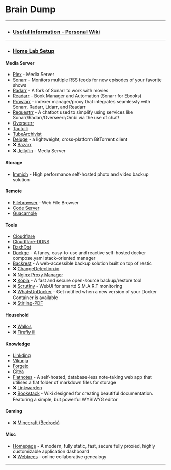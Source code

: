 #  Brain Dump
-----

- ### [Useful Information - Personal Wiki](https://forgejo.homems.net/paulo/useful-information)
-----

- ### [Home Lab Setup](https://forgejo.homems.net/paulo/homelab/)

#### Media Server
 - [Plex](https://forgejo.homems.net/paulo/homelab/src/branch/main/plex/) - Media Server
 - [Sonarr](https://forgejo.homems.net/paulo/homelab/src/branch/main/sonarr/) - Monitors multiple RSS feeds for new episodes of your favorite shows
 - [Radarr](https://forgejo.homems.net/paulo/homelab/src/branch/main/radarr/) - A fork of Sonarr to work with movies
 - [Readarr](https://forgejo.homems.net/paulo/homelab/src/branch/main/readarr) - Book Manager and Automation (Sonarr for Ebooks)
 - [Prowlarr](https://forgejo.homems.net/paulo/homelab/src/branch/main/prowlarr/) - indexer manager/proxy that integrates seamlessly with Sonarr, Radarr, Lidarr, and Readarr
 - [Requestrr](https://forgejo.homems.net/paulo/homelab/src/branch/main/requestrr/) - A chatbot used to simplify using services like Sonarr/Radarr/Overseerr/Ombi via the use of chat!
 - [Overseerr](https://forgejo.homems.net/paulo/homelab/src/branch/main/overseerr)
 - [Tautulli](https://forgejo.homems.net/paulo/homelab/src/branch/main/tautulli)
 - [TubeArchivist](https://forgejo.homems.net/paulo/homelab/src/branch/main/tubearchivist)
 - [Deluge](https://forgejo.homems.net/paulo/homelab/src/branch/main/deluge/) - a lightweight, cross-platform BitTorrent client
 - &#10060; [Bazarr](https://forgejo.homems.net/paulo/homelab/src/branch/main/bazarr)
 - &#10060; [Jellyfin](https://forgejo.homems.net/paulo/homelab/src/branch/main/jellyfin) - Media Server

#### Storage
 - [Immich](https://forgejo.homems.net/paulo/homelab/src/branch/main/immich) - High performance self-hosted photo and video backup solution

#### Remote
- [Filebrowser](https://forgejo.homems.net/paulo/homelab/src/branch/main/filebrowser/) - Web File Browser
- [Code Server](https://forgejo.homems.net/paulo/homelab/src/branch/main/code-server)
- [Guacamole](https://forgejo.homems.net/paulo/homelab/src/branch/main/guacamole)

#### Tools
 - [Cloudflare](https://forgejo.homems.net/paulo/homelab/src/branch/main/cloudflare/)
 - [Cloudflare-DDNS](https://forgejo.homems.net/paulo/homelab/src/branch/main/cloudflare-ddns)
 - [DashDot](https://forgejo.homems.net/paulo/homelab/src/branch/main/dashdot)
 - [Dockge](https://forgejo.homems.net/paulo/homelab/src/branch/main/dockge/) - A fancy, easy-to-use and reactive self-hosted docker compose.yaml stack-oriented manager
 - [Backrest](https://forgejo.homems.net/paulo/homelab/src/branch/main/backrest) - A web-accessible backup solution built on top of restic
 - &#10060; [ChangeDetection.io](https://forgejo.homems.net/paulo/homelab/src/branch/main/changedetection.io)
 - &#10060; [Nginx Proxy Manager](https://forgejo.homems.net/paulo/homelab/src/branch/main/nginx_proxy_manager)
 - &#10060; [Kopia](https://forgejo.homems.net/paulo/homelab/src/branch/main/kopia) - A fast and secure open-source backup/restore tool
 - &#10060; [Scrutiny](https://forgejo.homems.net/paulo/homelab/src/branch/main/scrutiny/) - WebUI for smartd S.M.A.R.T monitoring
 - &#10060; [WhatsUpDocker](https://forgejo.homems.net/paulo/homelab/src/branch/main/whatsupdocker) - Get notified when a new version of your Docker Container is available
 - &#10060; [Stirling-PDF](https://forgejo.homems.net/paulo/homelab/src/branch/main/stirling-pdf)

#### Household
- &#10060; [Wallos](https://forgejo.homems.net/paulo/homelab/src/branch/main/wallos)
- &#10060; [Firefly iii](https://forgejo.homems.net/paulo/homelab/src/branch/main/fireflyiii)

#### Knowledge
 - [Linkding](https://forgejo.homems.net/paulo/homelab/src/branch/main/linkding)
 - [Vikunja](https://forgejo.homems.net/paulo/homelab/src/branch/main/vikunja)
 - [Forgejo](https://forgejo.homems.net/paulo/homelab/src/branch/main/forgejo)
 - [Gitea](https://forgejo.homems.net/paulo/homelab/src/branch/main/gitea)
 - [Flatnotes](https://forgejo.homems.net/paulo/homelab/src/branch/main/flatnotes/) - A self-hosted, database-less note-taking web app that utilises a flat folder of markdown files for storage
 - &#10060; [Linkwarden](https://forgejo.homems.net/paulo/homelab/src/branch/main/linkwarden)
 - &#10060; [Bookstack](https://forgejo.homems.net/paulo/homelab/src/branch/main/bookstack) - Wiki designed for creating beautiful documentation. Featuring a simple, but powerful WYSIWYG editor

#### Gaming

 - &#10060; [Minecraft (Bedrock)](https://forgejo.homems.net/paulo/homelab/src/branch/main/minecraft-bedrock/)

#### Misc
 - [Homepage](https://forgejo.homems.net/paulo/homelab/src/branch/main/homepage/) - A modern, fully static, fast, secure fully proxied, highly customizable application dashboard
 - &#10060; [Webtrees](https://forgejo.homems.net/paulo/homelab/src/branch/main/webtrees/) - online collaborative genealogy

-----
